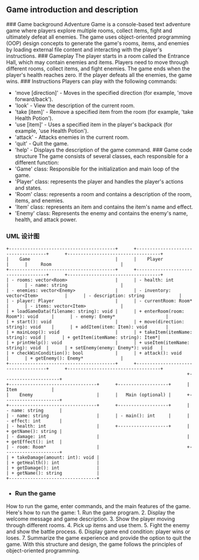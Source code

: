 ## Game introduction and description
​### Game background
Adventure Game is a console-based text adventure game where players explore multiple rooms, collect items, fight and ultimately defeat all enemies. The game uses object-oriented programming (OOP) design concepts to generate the game's rooms, items, and enemies by loading external file content and interacting with the player's instructions.
​### Gameplay
The player starts in a room called the Entrance Hall, which may contain enemies and items. Players need to move through different rooms, collect items, and fight enemies. The game ends when the player's health reaches zero. If the player defeats all the enemies, the game wins.
​### Instructions
Players can play with the following commands:
- 'move [direction]' - Moves in the specified direction (for example, 'move forward/back').
- 'look' - View the description of the current room.
- 'take [item]' - Remove a specified item from the room (for example, 'take Health Potion').
- 'use [item]' - Uses a specified item in the player's backpack (for example, 'use Health Potion').
- 'attack' - Attacks enemies in the current room.
- 'quit' - Quit the game.
- 'help' - Displays the description of the game command.
​### Game code structure
The game consists of several classes, each responsible for a different function:
- 'Game' class: Responsible for the initialization and main loop of the game.
- 'Player' class: represents the player and handles the player's actions and states.
- 'Room' class: represents a room and contains a description of the room, items, and enemies.
- 'Item' class: represents an item and contains the item's name and effect.
- 'Enemy' class: Represents the enemy and contains the enemy's name, health, and attack power.

### UML 设计图

```plaintext
+----------------------------------------+      +------------------------------------+      +-----------------------------------+
|    Game                                |      |    Player                          |      |     Room                          |
+----------------------------------------+      +------------------------------------+      +-----------------------------------+
| - rooms: vector<Room>                  |      | - health: int                      |      | - name: string                    |
| - enemies: vector<Enemy>               |      | - inventory: vector<Item>          |      | - description: string             |
| - player: Player                       |      | - currentRoom: Room*               |      | - items: vector<Item>             |
| + loadGameData(filename: string): void |      | + enterRoom(room: Room*): void     |      | - enemy: Enemy*                   |
| + start(): void                        |      | + move(direction: string): void    |      | + addItem(item: Item): void       |
| + mainLoop(): void                     |      | + takeItem(itemName: string): void |      | + getItem(itemName: string): Item*|
| + printHelp(): void                    |      | + useItem(itemName: string): void  |      | + setEnemy(enemy: Enemy*): void   |
| + checkWinCondition(): bool            |      | + attack(): void                   |      | + getEnemy(): Enemy*              |
+----------------------------------------+      +------------------------------------+      +-----------------------------------+
												                    +---------------------+
+---------------------------------+      +-------------------+      |    Item             |
|    Enemy                        |      |   Main (optional) |      +---------------------+
+---------------------------------+      +-------------------+      | - name: string      |
| - name: string                  |      | - main(): int     |      | - effect: int       |
| - health: int                   |      +-------------------+      | + getName(): string |
| - damage: int                   |                               	| + getEffect(): int  |
| - room: Room*                   |                                 +---------------------+
| + takeDamage(amount: int): void |
| + getHealth(): int              |
| + getDamage(): int              |
| + getName(): string             |
+---------------------------------+
```

- ### Run the game
​How to run the game, enter commands, and the main features of the game. Here's how to run the game:
​1. Run the game program.
2. Display the welcome message and game description.
3. Show the player moving through different rooms.
4. Pick up items and use them.
5. Fight the enemy and show the battle process.
6. Display game end condition: player wins or loses.
7. Summarize the game experience and provide the option to quit the game.
​With this structure and design, the game follows the principles of object-oriented programming.
